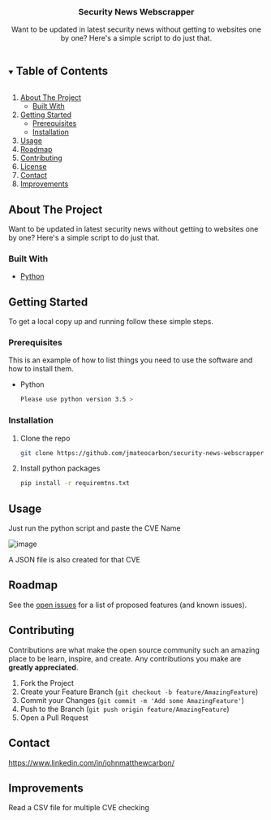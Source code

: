 <!--
*** Thanks for checking out the Best-README-Template. If you have a suggestion
*** that would make this better, please fork the repo and create a pull request
*** or simply open an issue with the tag "enhancement".
*** Thanks again! Now go create something AMAZING! :D
***
***
***
*** To avoid retyping too much info. Do a search and replace for the following:
*** github_username, repo_name, twitter_handle, email, project_title, project_description
-->



<!-- PROJECT SHIELDS -->
<!--
*** I'm using markdown "reference style" links for readability.
*** Reference links are enclosed in brackets [ ] instead of parentheses ( ).
*** See the bottom of this document for the declaration of the reference variables
*** for contributors-url, forks-url, etc. This is an optional, concise syntax you may use.
*** https://www.markdownguide.org/basic-syntax/#reference-style-links
-->



<!-- PROJECT LOGO -->
<br />
<p align="center">
  <a href="https://github.com/jmateocarbon/python-cve-checker">
  </a>

  <h3 align="center">Security News Webscrapper</h3>

  <p align="center">
    Want to be updated in latest security news without getting to websites one by one? Here's a simple script to do just that.
  </p>
</p>



<!-- TABLE OF CONTENTS -->
<details open="open">
  <summary><h2 style="display: inline-block">Table of Contents</h2></summary>
  <ol>
    <li>
      <a href="#about-the-project">About The Project</a>
      <ul>
        <li><a href="#built-with">Built With</a></li>
      </ul>
    </li>
    <li>
      <a href="#getting-started">Getting Started</a>
      <ul>
        <li><a href="#prerequisites">Prerequisites</a></li>
        <li><a href="#installation">Installation</a></li>
      </ul>
    </li>
    <li><a href="#usage">Usage</a></li>
    <li><a href="#roadmap">Roadmap</a></li>
    <li><a href="#contributing">Contributing</a></li>
    <li><a href="#license">License</a></li>
    <li><a href="#contact">Contact</a></li>
    <li><a href="#Improvements">Improvements</a></li>
  </ol>
</details>



<!-- ABOUT THE PROJECT -->
## About The Project

Want to be updated in latest security news without getting to websites one by one? Here's a simple script to do just that.

### Built With

* [Python]()

<!-- GETTING STARTED -->
## Getting Started

To get a local copy up and running follow these simple steps.

### Prerequisites

This is an example of how to list things you need to use the software and how to install them.
* Python
  ```sh
  Please use python version 3.5 >
  ```

### Installation

1. Clone the repo
   ```sh
   git clone https://github.com/jmateocarbon/security-news-webscrapper.git
   ```
2. Install python packages
   ```sh
   pip install -r requiremtns.txt
   ```

<!-- USAGE EXAMPLES -->
## Usage

Just run the python script and paste the CVE Name

![image](https://user-images.githubusercontent.com/51006392/126951304-3392c18c-16d6-4abc-b0d4-9611e1cc956a.png)

A JSON file is also created for that CVE

<!-- ROADMAP -->
## Roadmap
See the [open issues](https://github.com/jmateocarbon/security-news-webscrapper/issues) for a list of proposed features (and known issues).

<!-- CONTRIBUTING -->
## Contributing

Contributions are what make the open source community such an amazing place to be learn, inspire, and create. Any contributions you make are **greatly appreciated**.

1. Fork the Project
2. Create your Feature Branch (`git checkout -b feature/AmazingFeature`)
3. Commit your Changes (`git commit -m 'Add some AmazingFeature'`)
4. Push to the Branch (`git push origin feature/AmazingFeature`)
5. Open a Pull Request


<!-- CONTACT -->
## Contact
https://www.linkedin.com/in/johnmatthewcarbon/

## Improvements
Read a CSV file for multiple CVE checking

<!-- MARKDOWN LINKS & IMAGES -->
<!-- https://www.markdownguide.org/basic-syntax/#reference-style-links -->

